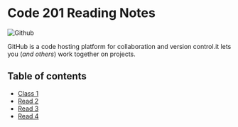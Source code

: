 # Code 201 Reading Notes

![Github](https://www.w3schools.com/whatis/img_github_logo.png)

GitHub is a code hosting platform for collaboration and version control.it lets you (*and others*) work together on projects.

## **Table of contents** 

- [Class 1](Class-01.md)
- [Read 2]()
- [Read 3]()
- [Read 4]()



